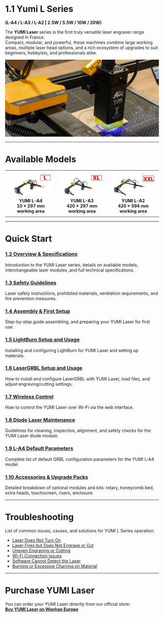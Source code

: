 # 1.1 Yumi L Series

**(L-A4 / L-A3 / L-A2 | 2.5W / 5.5W / 10W / 20W)**

The **YUMI Laser** series is the first truly versatile laser engraver range designed in France.  
Compact, modular, and powerful, these machines combine large working areas, multiple laser head options, and a rich ecosystem of upgrades to suit beginners, hobbyists, and professionals alike.

<img src="../../img/Yumi_L_Series/Yumi_L_Series/Yumi_L_Series_01.png" width="550" alt="YUMI Laser Overview">

---

# Available Models

<table style="width:100%; text-align:center; border-collapse: collapse;">
  <tr>
    <td style="padding:10px;">
      <img src="../../img/Yumi_L_Series/Yumi_L_Series/Yumi_L_Series_L-A4.png" width="250" alt="YUMI L-A4"><br>
      <b>YUMI L-A4</b><br>
      <b>10 × 297 mm working area</b>
    </td>
    <td style="padding:10px;">
      <img src="../../img/Yumi_L_Series/Yumi_L_Series/Yumi_L_Series_L-A3.png" width="250" alt="YUMI L-A3"><br>
      <b>YUMI L-A3</b><br>
      <b>420 × 297 mm working area</b>
    </td>
    <td style="padding:10px;">
      <img src="../../img/Yumi_L_Series/Yumi_L_Series/Yumi_L_Series_L-A2.png" width="250" alt="YUMI L-A2"><br>
      <b>YUMI L-A2</b><br>
      <b>420 × 594 mm working area</b>
    </td>
  </tr>
</table>


--- 

# Quick Start


### [1.2 Overview & Specifications](Yumi_L_Series_Overview.md)
Introduction to the YUMI Laser series, details on available models, interchangeable laser modules ,and full technical specifications.  

### [1.3 Safety Guidelines](Yumi_L_Series_Safety.md)
Laser safety instructions, prohibited materials, ventilation requirements, and fire prevention measures.  

### [1.4 Assembly & First Setup](Yumi_L_Series_Assembly.md)
Step-by-step guide assembling, and preparing your YUMI Laser for first use.  

### [1.5 LightBurn Setup and Usage](Yumi_L_Series_LightBurn.md)
Installing and configuring LightBurn for YUMI Laser and setting up materials.  

### [1.6 LaserGRBL Setup and Usage](Yumi_L_Series_LaserGRBL.md)
How to install and configure LaserGRBL with YUMI Laser, load files, and adjust engraving/cutting settings.  

### [1.7 Wireless Control](Yumi_L_Series_Wireless.md)
How to control the YUMI Laser over Wi-Fi via the web interface.  

### [1.8 Diode Laser Maintenance](Yumi_L_Series_Maintenance.md)
Guidelines for cleaning, inspection, alignment, and safety checks for the YUMI Laser diode module.

### [1.9 L-A4 Default Parameters](Yumi_L_Series_LA4_Parameters.md)
Complete list of default GRBL configuration parameters for the YUMI L-A4 model.

### [1.10 Accessories & Upgrade Packs](Yumi_L_Series_Accessories.md)
Detailed breakdown of optional modules and kits: rotary, honeycomb bed, extra heads, touchscreen, risers, enclosure.  

--- 

# Troubleshooting
List of common issues, causes, and solutions for YUMI L Series operation. 

- [Laser Does Not Turn On](Yumi_L_Series_Troubleshooting.md#laser-does-not-turn-on)
- [Laser Fires but Does Not Engrave or Cut](Yumi_L_Series_Troubleshooting.md#laser-fires-but-does-not-engrave-or-cut)
- [Uneven Engraving or Cutting](Yumi_L_Series_Troubleshooting.md#uneven-engraving-or-cutting)
- [Wi-Fi Connection Issues](Yumi_L_Series_Troubleshooting.md#wi-fi-connection-issues)
- [Software Cannot Detect the Laser](Yumi_L_Series_Troubleshooting.md#software-cannot-detect-the-laser)
- [Burning or Excessive Charring on Material](Yumi_L_Series_Troubleshooting.md#burning-or-excessive-charring-on-material)

--- 

# Purchase YUMI Laser
You can order your YUMI Laser directly from our official store:  
**[Buy YUMI Laser on Wanhao Europe](https://wanhao-europe.com/collections/laser/products/yumi-l-a4-laser-pour-gravure-et-decoupe-pre-commande?variant=48130514157908)**



